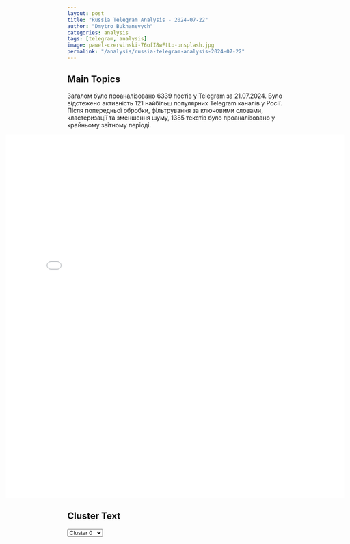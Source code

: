 ```yaml
---
layout: post
title: "Russia Telegram Analysis - 2024-07-22"
author: "Dmytro Bukhanevych"
categories: analysis
tags: [telegram, analysis]
image: pawel-czerwinski-76ofI8wFtLo-unsplash.jpg
permalink: "/analysis/russia-telegram-analysis-2024-07-22"
---
```


<style>
    /* Adjusting iframe-container styles */
    .wide-iframe-container {
        width: calc(100% + 30vw);  /* Extending the width */
        margin-left: -15vw;       /* Negative margin to push to the left */
        overflow: hidden;         /* In case the iframe content spills over */
    }

    .wide-iframe-container iframe {
        width: 100%;  /* Making the iframe take the full width of its container */
        border: none; /* Removing any borders from the iframe */
    }

    /* Toggle mechanism */
    .hidden {
        display: none;
    }
    
    .show-content-target:checked + .show-content {
        display: block;
    }
</style>

<h2>Main Topics</h2>
<p>Загалом було проаналізовано 6339 постів у Telegram за 21.07.2024. Було відстежено активність 121 найбільш популярних Telegram каналів у Росії. Після попередньої обробки, фільтрування за ключовими словами, кластеризації та зменшення шуму, 1385 текстів було проаналізовано у крайньому звітному періоді.</p>
<!-- Embedding Main Plotly Visualization -->
<div class="wide-iframe-container">
    <iframe src="{{site.baseurl}}/visualizations/2024-07-22/fig_topics_time.html" height="850"></iframe>
</div>


<h2>Cluster Text</h2>

<!-- Dropdown to select a cluster -->
<select id="clusterSelector" onchange="displayClusterText()">
<option value="0">Cluster 0</option><option value="1">Cluster 1</option><option value="2">Cluster 2</option><option value="3">Cluster 3</option><option value="4">Cluster 4</option><option value="5">Cluster 5</option><option value="6">Cluster 6</option><option value="7">Cluster 7</option><option value="8">Cluster 8</option><option value="9">Cluster 9</option><option value="10">Cluster 10</option><option value="11">Cluster 11</option><option value="12">Cluster 12</option><option value="13">Cluster 13</option><option value="14">Cluster 14</option><option value="15">Cluster 15</option><option value="16">Cluster 16</option><option value="17">Cluster 17</option><option value="18">Cluster 18</option>
</select>

<!-- Display area for the selected cluster's text -->
<div id="clusterTextDisplay" class="hidden"></div>

<script type="text/javascript">
    var clusterDetails = {"0": "<b>Total Posts:</b> 275<br><b>Date:</b> 2024-07-21 16:59:05+00:00<br><b>Author:</b> ostashkonews<br><b>Link:</b> https://t.me/s/OstashkoNews/145271<br><b>Subscribers:</b> 387045<br><b>Text:</b> \u0422\u0435\u043a\u0441\u0442: \ud83d\udc54 \u0412 \u0448\u0442\u0430\u0431\u0435 \u0411\u0430\u0439\u0434\u0435\u043d\u0430 \u0440\u0430\u0441\u0441\u043a\u0430\u0437\u0430\u043b\u0438 \u043e \u0435\u0433\u043e \u0440\u0435\u0448\u0435\u043d\u0438\u0438 \u043d\u0435 \u0432\u044b\u0445\u043e\u0434\u0438\u0442\u044c \u0438\u0437 \u043f\u0440\u0435\u0437\u0438\u0434\u0435\u043d\u0442\u0441\u043a\u043e\u0439 \u0433\u043e\u043d\u043a\u0438\u26ab\ufe0f \u0414\u0435\u0439\u0441\u0442\u0432\u0443\u044e\u0449\u0438\u0439 \u043f\u0440\u0435\u0437\u0438\u0434\u0435\u043d\u0442 \u0421\u0428\u0410 \u0414\u0436\u043e \u0411\u0430\u0439\u0434\u0435\u043d \u0443\u0436\u0435 \u043f\u0440\u0438\u043d\u044f\u043b \u0440\u0435\u0448\u0435\u043d\u0438\u0435 \u043e \u0432\u044b\u0434\u0432\u0438\u0436\u0435\u043d\u0438\u0438 \u0441\u0432\u043e\u0435\u0439 \u043a\u0430\u043d\u0434\u0438\u0434\u0430\u0442\u0443\u0440\u044b \u043d\u0430 \u043f\u0440\u0435\u0434\u0441\u0442\u043e\u044f\u0449\u0438\u0445 \u0432\u044b\u0431\u043e\u0440\u0430\u0445 \u0430\u043c\u0435\u0440\u0438\u043a\u0430\u043d\u0441\u043a\u043e\u0433\u043e \u043b\u0438\u0434\u0435\u0440\u0430. \u041e\u0431 \u044d\u0442\u043e\u043c \u0437\u0430\u044f\u0432\u0438\u043b \u043f\u0440\u0435\u0434\u0441\u0442\u0430\u0432\u0438\u0442\u0435\u043b\u044c \u043f\u0440\u0435\u0434\u0432\u044b\u0431\u043e\u0440\u043d\u043e\u0433\u043e \u0448\u0442\u0430\u0431\u0430 \u043f\u043e\u043b\u0438\u0442\u0438\u043a\u0430 \u0421\u0435\u0434\u0440\u0438\u043a \u0420\u0438\u0447\u043c\u043e\u043d\u0434 \u0432 \u044d\u0444\u0438\u0440\u0435 \u0442\u0435\u043b\u0435\u043a\u043e\u043c\u043f\u0430\u043d\u0438\u0438 CBS. \u26ab\ufe0f \u0422\u0430\u043a \u043e\u043d \u043e\u0442\u0432\u0435\u0442\u0438\u043b \u043d\u0430 \u0432\u043e\u043f\u0440\u043e\u0441 \u043e \u0442\u043e\u043c, \u043e\u0437\u043d\u0430\u0447\u0430\u0435\u0442 \u043b\u0438 \u0440\u043e\u0441\u0442 \u0447\u0438\u0441\u043b\u0430 \u0434\u0435\u043c\u043e\u043a\u0440\u0430\u0442\u043e\u0432, \u043a\u043e\u0442\u043e\u0440\u044b\u0435 \u043f\u0440\u0438\u0437\u044b\u0432\u0430\u044e\u0442 \u0411\u0430\u0439\u0434\u0435\u043d\u0430 \u043a \u0432\u044b\u0445\u043e\u0434\u0443 \u0438\u0437 \u0433\u043e\u043d\u043a\u0438, \u0447\u0442\u043e \u043e\u043d \u043f\u043e\u0442\u0435\u0440\u044f\u043b \u043a\u043e\u043d\u0442\u0440\u043e\u043b\u044c \u043d\u0430\u0434 \u043f\u0430\u0440\u0442\u0438\u0435\u0439.\ud83d\udcdd \u00ab\u041d\u0435\u0442, \u044d\u0442\u043e \u043d\u0435 \u0442\u0430\u043a. \u041e\u043d \u0441\u043b\u044b\u0448\u0438\u0442 \u0438\u0445 \u043e\u043f\u0430\u0441\u0435\u043d\u0438\u044f \u0438 \u0445\u043e\u0442\u0435\u043b \u0431\u044b \u0447\u0435\u0442\u043a\u043e \u0434\u0430\u0442\u044c \u043f\u043e\u043d\u044f\u0442\u044c, \u0447\u0442\u043e \u043f\u0440\u0438\u043d\u044f\u043b \u0440\u0435\u0448\u0435\u043d\u0438\u0435. \u042d\u0442\u043e \u0440\u0435\u0448\u0435\u043d\u0438\u0435 \u0437\u0430\u043a\u043b\u044e\u0447\u0430\u0435\u0442\u0441\u044f \u0432 \u0442\u043e\u043c, \u0447\u0442\u043e \u043e\u043d \u043f\u0440\u0438\u043c\u0435\u0442 \u043f\u0440\u0435\u0434\u043b\u043e\u0436\u0435\u043d\u0438\u0435 \u043e \u0432\u044b\u0434\u0432\u0438\u0436\u0435\u043d\u0438\u0438 \u043a\u0430\u043d\u0434\u0438\u0434\u0430\u0442\u043e\u043c, \u0431\u0443\u0434\u0435\u0442 \u0434\u043e\u0431\u0438\u0432\u0430\u0442\u044c\u0441\u044f \u043f\u0435\u0440\u0435\u0438\u0437\u0431\u0440\u0430\u043d\u0438\u044f \u0438 \u043f\u043e\u0431\u0435\u0434\u0438\u0442\u00bb, \u2013 \u0437\u0430\u044f\u0432\u0438\u043b \u0420\u0438\u0447\u043c\u043e\u043d\u0434.#\u0432\u0430\u0436\u043d\u043e\u0435 #\u0411\u0430\u0439\u0434\u0435\u043d", "1": "<b>Total Posts:</b> 32<br><b>Date:</b> 2024-07-21 17:53:20+00:00<br><b>Author:</b> shot_shot<br><b>Link:</b> https://t.me/s/shot_shot/69173<br><b>Subscribers:</b> 1123041<br><b>Text:</b> \u0422\u0435\u043a\u0441\u0442: \u0414\u0436\u043e \u0411\u0430\u0439\u0434\u0435\u043d \u0437\u0430\u044f\u0432\u0438\u043b, \u0447\u0442\u043e \u0432\u044b\u0445\u043e\u0434\u0438\u0442 \u0438\u0437 \u043f\u0440\u0435\u0437\u0438\u0434\u0435\u043d\u0442\u0441\u043a\u043e\u0439 \u0433\u043e\u043d\u043a\u0438. \u041f\u0440\u0438 \u044d\u0442\u043e\u043c, \u043e\u043d \u0434\u043e\u0431\u0430\u0432\u0438\u043b, \u0447\u0442\u043e \u043e\u0441\u0442\u0430\u043d\u0435\u0442\u0441\u044f \u043f\u0440\u0435\u0437\u0438\u0434\u0435\u043d\u0442\u043e\u043c \u0434\u043e \u043a\u043e\u043d\u0446\u0430 \u0441\u0432\u043e\u0435\u0433\u043e \u0441\u0440\u043e\u043a\u0430. \u041f\u043e\u0437\u0436\u0435, \u043d\u0430 \u043d\u0435\u0434\u0435\u043b\u0435 \u0411\u0430\u0439\u0434\u0435\u043d \u043f\u043b\u0430\u043d\u0438\u0440\u0443\u0435\u0442 \u0432\u044b\u0441\u0442\u0443\u043f\u0438\u0442\u044c \u0441 \u043e\u0431\u0440\u0430\u0449\u0435\u043d\u0438\u0435\u043c \u043a \u043d\u0430\u0446\u0438\u0438 \u0438 \u043f\u043e\u0434\u0440\u043e\u0431\u043d\u0435\u0435 \u0440\u0430\u0441\u0441\u043a\u0430\u0437\u0430\u0442\u044c \u043e \u0441\u0432\u043e\u00eb\u043c \u0440\u0435\u0448\u0435\u043d\u0438\u0438.\ud83c\udfaf \u041f\u043e\u0434\u043f\u0438\u0441\u044b\u0432\u0430\u0439\u0441\u044f \u043d\u0430 SHOT\ud83d\udce9 \u041f\u0440\u0438\u0441\u043b\u0430\u0442\u044c \u043d\u043e\u0432\u043e\u0441\u0442\u044c", "2": "<b>Total Posts:</b> 58<br><b>Date:</b> 2024-07-21 19:28:23+00:00<br><b>Author:</b> rian_ru<br><b>Link:</b> https://t.me/s/rian_ru/254132<br><b>Subscribers:</b> 3236248<br><b>Text:</b> \u0422\u0435\u043a\u0441\u0442: \u26a1\ufe0f\u0411\u0430\u0439\u0434\u0435\u043d \u0437\u0430\u044f\u0432\u0438\u043b, \u0447\u0442\u043e \u0432\u044b\u0445\u043e\u0434\u0438\u0442 \u0438\u0437 \u043f\u0440\u0435\u0437\u0438\u0434\u0435\u043d\u0442\u0441\u043a\u043e\u0439 \u0433\u043e\u043d\u043a\u0438", "3": "<b>Total Posts:</b> 126<br><b>Date:</b> 2024-07-21 13:01:01+00:00<br><b>Author:</b> mikle1on<br><b>Link:</b> https://t.me/s/Mikle1On/27609<br><b>Subscribers:</b> 615597<br><b>Text:</b> \u0422\u0435\u043a\u0441\u0442: \"\u0417\u0430\u043f\u0430\u0434 \u0438 \u0423\u043a\u0440\u0430\u0438\u043d\u0430 \u0434\u043e\u043b\u0436\u043d\u044b \u043e\u0442\u043a\u0430\u0437\u0430\u0442\u044c\u0441\u044f \u043e\u0442 \u0442\u0440\u0435\u0431\u043e\u0432\u0430\u043d\u0438\u0439 \u0432\u044b\u0445\u043e\u0434\u0430 \u0443\u043a\u0440\u0430\u0438\u043d\u0441\u043a\u043e\u0439 \u0430\u0440\u043c\u0438\u0438 \u043d\u0430 \u0433\u0440\u0430\u043d\u0438\u0446\u044b 1991 \u0433\u043e\u0434\u0430, \u043f\u0440\u0435\u0434\u043b\u043e\u0436\u0438\u0432 \u0420\u043e\u0441\u0441\u0438\u0438 \u00ab\u0432\u043e\u0441\u0441\u0442\u0430\u043d\u043e\u0432\u043b\u0435\u043d\u0438\u0435\u00bb \u043e\u0442\u043d\u043e\u0448\u0435\u043d\u0438\u0439 \u0441 \u0421\u0428\u0410 \u0434\u043e \u0443\u0440\u043e\u0432\u043d\u044f \u00ab\u0440\u0435\u0441\u043f\u0435\u043a\u0442\u0430\u0431\u0435\u043b\u044c\u043d\u043e\u0433\u043e \u043f\u0430\u0440\u0442\u043d\u0435\u0440\u0430\u00bb\"  -  \u044d\u043a\u0441-\u043f\u0440\u0435\u043c\u044c\u0435\u0440 \u0412\u0435\u043b\u0438\u043a\u043e\u0431\u0440\u0438\u0442\u0430\u043d\u0438\u0438 \u0411\u043e\u0440\u0438\u0441 \u0414\u0436\u043e\u043d\u0441\u043e\u043d.\u0421\u0442\u0430\u0434\u0438\u044f \u0442\u043e\u0440\u0433\u0430, \u043a \u043a\u043e\u0442\u043e\u0440\u043e\u0439 \u043f\u043e\u0434\u044a\u0435\u0445\u0430\u043b\u0438 \u0437\u0430\u043f\u0430\u0434\u043d\u044b\u0435 \u043d\u0435\u043f\u0430\u0440\u0442\u043d\u0435\u0440\u044b \u043e\u0431\u044a\u0435\u0434\u0438\u043d\u0438\u043b\u0438 \u0438\u0445 \u043d\u0430 \u043f\u043e\u0437\u0438\u0446\u0438\u0438 \"\u0413\u043e\u0432\u043e\u0440\u0438\u043c \u0442\u043e\u043b\u044c\u043a\u043e \u043f\u0440\u043e \u0442\u0435\u0440\u0440\u0438\u0442\u043e\u0440\u0438\u0430\u043b\u044c\u043d\u044b\u0435 \u0443\u0441\u0442\u0443\u043f\u043a\u0438!\"\u041d\u0430 \u044d\u0442\u043e\u0439 \u043f\u043e\u0437\u0438\u0446\u0438\u0438 \u0441\u0442\u043e\u044f\u0442 \u0438 \u041e\u0440\u0431\u0430\u043d \u0441 \u0424\u0438\u0446\u043e, \u0438 \u0422\u0440\u0430\u043c\u043f \u0441 \u0412\u0435\u043d\u0441\u043e\u043c, \u0438 \u041c\u0430\u043a\u0440\u043e\u043d \u0441 \u0414\u0436\u043e\u043d\u0441\u043e\u043d\u043e\u043c\u0427\u0442\u043e \u0443\u0433\u043e\u0434\u043d\u043e, \u0442\u043e\u043b\u044c\u043a\u043e \u043d\u0435 \u043f\u0440\u043e \u0433\u0435\u043d\u043e\u0446\u0438\u0434 \u0440\u0443\u0441\u0441\u043a\u0438\u0445! \u0422\u043e\u043b\u044c\u043a\u043e \u043d\u0435 \u043f\u0440\u043e \u0443\u043d\u0438\u0447\u0442\u043e\u0436\u0435\u043d\u0438\u0435 \u0420\u043e\u0441\u0441\u0438\u0438! \u041f\u0440\u0430\u0432\u043e \u0443\u0431\u0438\u0432\u0430\u0442\u044c \u0440\u0443\u0441\u0441\u043a\u0438\u0445 \u0438 \u0443\u043d\u0438\u0447\u0442\u043e\u0436\u0430\u0442\u044c \u0420\u043e\u0441\u0441\u0438\u044e \u0434\u043b\u044f \u0412\u0421\u0415\u0425 \u0437\u0430\u043f\u0430\u0434\u043d\u0438\u043a\u043e\u0432 \u0441\u0432\u044f\u0449\u0435\u043d\u043d\u043e! \u041e\u043d\u0438 \u0438\u0445 \u043d\u0435 \u0442\u043e\u043b\u044c\u043a\u043e \u043d\u0435 \u0433\u043e\u0442\u043e\u0432\u044b \u043e\u0431\u0441\u0443\u0436\u0434\u0430\u0442\u044c, \u043e\u043d\u0438 \u0438\u0445 \u043d\u0435 \u0433\u043e\u0442\u043e\u0432\u044b \u0434\u0430\u0436\u0435 \u0440\u0430\u0441\u0441\u043c\u0430\u0442\u0440\u0438\u0432\u0430\u0442\u044c, \u043a\u0430\u043a \u043f\u0440\u0435\u0434\u043c\u0435\u0442 \u043f\u0435\u0440\u0435\u0433\u043e\u0432\u043e\u0440\u043e\u0432.\u0410\u0432\u0442\u043e\u0440 \u043f\u043e\u0440\u0442\u0440\u0435\u0442\u0430 \u0414\u0436\u043e\u043d\u0441\u043e\u043d\u044e\u043a\u0430 - @kukufffka", "4": "<b>Total Posts:</b> 20<br><b>Date:</b> 2024-07-21 18:42:27+00:00<br><b>Author:</b> ru2ch<br><b>Link:</b> https://t.me/s/ru2ch/118298<br><b>Subscribers:</b> 514196<br><b>Text:</b> \u0422\u0435\u043a\u0441\u0442: \u26a1\ufe0f\u0421\u043f\u0438\u043a\u0435\u0440 \u043f\u0430\u043b\u0430\u0442\u044b \u043f\u0440\u0435\u0434\u0441\u0442\u0430\u0432\u0438\u0442\u0435\u043b\u0435\u0439 \u043f\u0440\u0438\u0437\u0432\u0430\u043b \u0411\u0430\u0439\u0434\u0435\u043d\u0430 \u043d\u0435\u043c\u0435\u0434\u043b\u0435\u043d\u043d\u043e \u0443\u0439\u0442\u0438 \u0432 \u043e\u0442\u0441\u0442\u0430\u0432\u043a\u0443", "5": "<b>Total Posts:</b> 23<br><b>Date:</b> 2024-07-21 14:05:24+00:00<br><b>Author:</b> ssigny<br><b>Link:</b> https://t.me/s/ssigny/104645<br><b>Subscribers:</b> 482620<br><b>Text:</b> \u0422\u0435\u043a\u0441\u0442: \u2757\ufe0f\u0412\u044b\u0441\u0442\u0443\u043f\u043b\u0435\u043d\u0438\u044f \u0432 \u0440\u0430\u043c\u043a\u0430\u0445 \u043f\u0440\u0435\u0434\u0432\u044b\u0431\u043e\u0440\u043d\u043e\u0439 \u0433\u043e\u043d\u043a\u0438 \u044d\u043a\u0441-\u043f\u0440\u0435\u0437\u0438\u0434\u0435\u043d\u0442\u0430 \u0421\u0428\u0410 \u0414\u043e\u043d\u0430\u043b\u044c\u0434\u0430 \u0422\u0440\u0430\u043c\u043f\u0430 \u0442\u0435\u043f\u0435\u0440\u044c \u0431\u0443\u0434\u0443\u0442 \u043f\u0440\u043e\u0445\u043e\u0434\u0438\u0442\u044c \u0432 \u043f\u043e\u043c\u0435\u0449\u0435\u043d\u0438\u044f\u0445, \u0441\u043e\u043e\u0431\u0449\u0430\u0435\u0442 \u043f\u043e\u0440\u0442\u0430\u043b Axios \u0441\u043e \u0441\u0441\u044b\u043b\u043a\u043e\u0439 \u043d\u0430 \u0438\u0441\u0442\u043e\u0447\u043d\u0438\u043a.", "6": "<b>Total Posts:</b> 153<br><b>Date:</b> 2024-07-21 16:02:01+00:00<br><b>Author:</b> rian_ru<br><b>Link:</b> https://t.me/s/rian_ru/254107<br><b>Subscribers:</b> 3236248<br><b>Text:</b> \u0422\u0435\u043a\u0441\u0442: \u0421\u043f\u0435\u0446\u043e\u043f\u0435\u0440\u0430\u0446\u0438\u044f, 21 \u0438\u044e\u043b\u044f. \u0413\u043b\u0430\u0432\u043d\u043e\u0435:\u25aa\ufe0f \u0420\u043e\u0441\u0441\u0438\u0439\u0441\u043a\u0438\u0435 \u0432\u043e\u0435\u043d\u043d\u044b\u0435 \u043e\u0441\u0432\u043e\u0431\u043e\u0434\u0438\u043b\u0438 \u043d\u0430\u0441\u0435\u043b\u0435\u043d\u043d\u044b\u0435 \u043f\u0443\u043d\u043a\u0442\u044b \u0420\u043e\u0437\u043e\u0432\u043a\u0430 \u0432 \u041b\u041d\u0420 \u0438 \u041f\u0435\u0441\u0447\u0430\u043d\u043e\u0435 \u041d\u0438\u0436\u043d\u0435\u0435 \u0432 \u0425\u0430\u0440\u044c\u043a\u043e\u0432\u0441\u043a\u043e\u0439 \u043e\u0431\u043b\u0430\u0441\u0442\u0438, \u0441\u043e\u043e\u0431\u0449\u0438\u043b\u0438 \u0432 \u041c\u0438\u043d\u043e\u0431\u043e\u0440\u043e\u043d\u044b\u25aa\ufe0f \u0412\u0421 \u0420\u0424 \u0437\u0430 \u0441\u0443\u0442\u043a\u0438 \u0443\u043d\u0438\u0447\u0442\u043e\u0436\u0438\u043b\u0438 \u0441\u043a\u043b\u0430\u0434, \u043d\u0430 \u043a\u043e\u0442\u043e\u0440\u043e\u043c \u0445\u0440\u0430\u043d\u0438\u043b\u043e\u0441\u044c \u0434\u043e 400 \u0442\u043e\u043d\u043d \u0431\u043e\u0435\u043f\u0440\u0438\u043f\u0430\u0441\u043e\u0432 \u0412\u0421\u0423, \u0441\u043e\u043e\u0431\u0449\u0438\u043b\u0438 \u0432 \u041c\u0438\u043d\u043e\u0431\u043e\u0440\u043e\u043d\u044b\u25aa\ufe0f \u041e\u0422\u0420\u041a \u00ab\u0418\u0441\u043a\u0430\u043d\u0434\u0435\u0440-\u041c\u00bb \u043f\u043e\u0440\u0430\u0437\u0438\u043b\u0438 \u0434\u0432\u0430 \u044d\u0448\u0435\u043b\u043e\u043d\u0430 \u0441 \u043b\u0438\u0447\u043d\u044b\u043c \u0441\u043e\u0441\u0442\u0430\u0432\u043e\u043c \u0438 \u0432\u043e\u0435\u043d\u043d\u043e\u0439 \u0442\u0435\u0445\u043d\u0438\u043a\u043e\u0439 \u0412\u0421\u0423 \u0432 \u0414\u041d\u0420, \u0432 \u0440\u0435\u0437\u0443\u043b\u044c\u0442\u0430\u0442\u0435 \u0443\u043d\u0438\u0447\u0442\u043e\u0436\u0435\u043d\u044b \u0434\u043e 240 \u0431\u043e\u0435\u0432\u0438\u043a\u043e\u0432 \u0412\u0421\u0423 \u0438 \u0431\u043e\u043b\u0435\u0435 60 \u0435\u0434\u0438\u043d\u0438\u0446 \u0432\u043e\u0435\u043d\u043d\u043e\u0439 \u0442\u0435\u0445\u043d\u0438\u043a\u0438, \u0441\u043e\u043e\u0431\u0449\u0438\u043b\u0438 \u0432 \u0432\u043e\u0435\u043d\u043d\u043e\u043c \u0432\u0435\u0434\u043e\u043c\u0441\u0442\u0432\u0435\u25aa\ufe0f \u041e\u0441\u0432\u043e\u0431\u043e\u0436\u0434\u0435\u043d\u0438\u0435 \u041a\u0440\u0430\u0441\u043d\u043e\u0433\u043e\u0440\u043e\u0432\u043a\u0438 \u0432 \u0414\u041d\u0420 \u0438\u0434\u0435\u0442 \u043a \u0437\u0430\u0432\u0435\u0440\u0448\u0435\u043d\u0438\u044e \u2013 \u043e\u0441\u0442\u0430\u044e\u0442\u0441\u044f \u0441\u0447\u0438\u0442\u0430\u043d\u043d\u044b\u0435 \u0443\u043b\u0438\u0446\u044b \u0438 \u0434\u043e\u043c\u0430, \u0441\u043e\u043e\u0431\u0449\u0438\u043b \u0437\u0430\u043c\u043a\u043e\u043c\u0430\u043d\u0434\u0438\u0440\u0430 5 \u043e\u0442\u0434\u0435\u043b\u044c\u043d\u043e\u0439 \u043c\u043e\u0442\u043e\u0441\u0442\u0440\u0435\u043b\u043a\u043e\u0432\u043e\u0439 \u0431\u0440\u0438\u0433\u0430\u0434\u044b \"\u042e\u0436\u043d\u043e\u0439\" \u0441 \u043f\u043e\u0437\u044b\u0432\u043d\u044b\u043c \"\u041c\u0430\u043c\u0430\u0439\"\u25aa\ufe0f \u0421\u0440\u0435\u0434\u0441\u0442\u0432\u0430 \u041f\u0412\u041e \u043d\u043e\u0447\u044c\u044e \u0443\u043d\u0438\u0447\u0442\u043e\u0436\u0438\u043b\u0438 \u0442\u0440\u0438 \u0411\u041f\u041b\u0410 \u043d\u0430\u0434 \u0442\u0435\u0440\u0440\u0438\u0442\u043e\u0440\u0438\u0435\u0439 \u0411\u0435\u043b\u0433\u043e\u0440\u043e\u0434\u0441\u043a\u043e\u0439 \u043e\u0431\u043b\u0430\u0441\u0442\u0438, \u043f\u044f\u0442\u044c \u0411\u041f\u041b\u0410 \u043f\u0435\u0440\u0435\u0445\u0432\u0430\u0447\u0435\u043d\u044b \u0432 \u0430\u043a\u0432\u0430\u0442\u043e\u0440\u0438\u0438 \u0427\u0435\u0440\u043d\u043e\u0433\u043e \u043c\u043e\u0440\u044f, \u0441\u043e\u043e\u0431\u0449\u0438\u043b\u0438 \u0432 \u041c\u041e\u25aa\ufe0f\u0412 \u0442\u0435\u0447\u0435\u043d\u0438\u0435 \u0434\u043d\u044f \u043d\u0430\u0434 \u0442\u0435\u0440\u0440\u0438\u0442\u043e\u0440\u0438\u0435\u0439 \u0411\u0435\u043b\u0433\u043e\u0440\u043e\u0434\u0441\u043a\u043e\u0439 \u043e\u0431\u043b\u0430\u0441\u0442\u0438 \u0443\u043d\u0438\u0447\u0442\u043e\u0436\u0435\u043d\u043e 5 \u0443\u043a\u0440\u0430\u0438\u043d\u0441\u043a\u0438\u0445 \u0431\u0435\u0441\u043f\u0438\u043b\u043e\u0442\u043d\u0438\u043a\u043e\u0432, \u0441\u043e\u043e\u0431\u0449\u0438\u043b\u043e \u041c\u0438\u043d\u043e\u0431\u043e\u0440\u043e\u043d\u044b \u25aa\ufe0f \u0420\u043e\u0441\u0441\u0438\u0439\u0441\u043a\u0430\u044f \u041f\u0412\u041e \u0443\u0442\u0440\u043e\u043c \u0441\u0431\u0438\u043b\u0430 \u0434\u0432\u0435 \u0432\u044b\u0441\u043e\u043a\u043e\u0442\u043e\u0447\u043d\u044b\u0435 \u0440\u0430\u043a\u0435\u0442\u044b ATACMS \u0432 \u043d\u0435\u0431\u0435 \u043d\u0430\u0434 \u0425\u0435\u0440\u0441\u043e\u043d\u0441\u043a\u043e\u0439 \u043e\u0431\u043b\u0430\u0441\u0442\u044c\u044e, \u0432\u0440\u0430\u0433 \u043f\u044b\u0442\u0430\u043b\u0441\u044f \u0430\u0442\u0430\u043a\u043e\u0432\u0430\u0442\u044c \u041a\u0440\u044b\u043c, \u0441\u043e\u043e\u0431\u0449\u0438\u043b \u0421\u0430\u043b\u044c\u0434\u043e\u25aa\ufe0f \u041e\u0431\u0432\u0438\u043d\u044f\u0435\u043c\u044b\u0439 \u0432 \u043f\u043e\u0434\u0440\u044b\u0432\u0435 \u0436\u0435\u043b\u0435\u0437\u043d\u043e\u0439 \u0434\u043e\u0440\u043e\u0433\u0438 \u0432 \u0420\u044f\u0437\u0430\u043d\u0441\u043a\u043e\u0439 \u043e\u0431\u043b\u0430\u0441\u0442\u0438 \u0420\u0443\u0441\u043b\u0430\u043d \u0421\u0438\u0434\u0438\u043a\u0438 \u0440\u0430\u0441\u0441\u0447\u0438\u0442\u044b\u0432\u0430\u043b \u043f\u043e\u043b\u0443\u0447\u0438\u0442\u044c $15 \u0442\u044b\u0441 \u043e\u0442 \u0443\u043a\u0440\u0430\u0438\u043d\u0441\u043a\u0438\u0445 \u0441\u043f\u0435\u0446\u0441\u043b\u0443\u0436\u0431, \u0441\u043e\u043e\u0431\u0449\u0438\u043b \u0438\u0441\u0442\u043e\u0447\u043d\u0438\u043a \u0420\u0418\u0410 \u041d\u043e\u0432\u043e\u0441\u0442\u0438", "7": "<b>Total Posts:</b> 40<br><b>Date:</b> 2024-07-21 06:23:12+00:00<br><b>Author:</b> kontext_channel<br><b>Link:</b> https://t.me/s/kontext_channel/38724<br><b>Subscribers:</b> 934797<br><b>Text:</b> \u0422\u0435\u043a\u0441\u0442: \u041c\u0438\u043d\u043e\u0431\u043e\u0440\u043e\u043d\u044b \u0420\u043e\u0441\u0441\u0438\u0438: \u043d\u0430\u0434 \u0411\u0435\u043b\u0433\u043e\u0440\u043e\u0434\u0441\u043a\u043e\u0439 \u043e\u0431\u043b\u0430\u0441\u0442\u044c\u044e \u0438 \u0430\u043a\u0432\u0430\u0442\u043e\u0440\u0438\u0435\u0439 \u0427\u0435\u0440\u043d\u043e\u0433\u043e \u043c\u043e\u0440\u044f \u0441\u0431\u0438\u0442\u044b \u0432\u043e\u0441\u0435\u043c\u044c \u0431\u0435\u0441\u043f\u0438\u043b\u043e\u0442\u043d\u0438\u043a\u043e\u0432\u041d\u043e\u0447\u044c\u044e \u0440\u043e\u0441\u0441\u0438\u0439\u0441\u043a\u0438\u0435 \u0441\u0440\u0435\u0434\u0441\u0442\u0432\u0430 \u041f\u0412\u041e \u0443\u043d\u0438\u0447\u0442\u043e\u0436\u0438\u043b\u0438 \u0442\u0440\u0438 \u0431\u0435\u0441\u043f\u0438\u043b\u043e\u0442\u043d\u0438\u043a\u0430 \u043d\u0430\u0434 \u0411\u0435\u043b\u0433\u043e\u0440\u043e\u0434\u0441\u043a\u043e\u0439 \u043e\u0431\u043b\u0430\u0441\u0442\u044c\u044e \u0438 \u043f\u044f\u0442\u044c \u2014 \u043d\u0430\u0434 \u0430\u043a\u0432\u0430\u0442\u043e\u0440\u0438\u0435\u0439 \u0427\u0435\u0440\u043d\u043e\u0433\u043e \u043c\u043e\u0440\u044f, \u0441\u043e\u043e\u0431\u0449\u0438\u043b\u043e \u041c\u0438\u043d\u043e\u0431\u043e\u0440\u043e\u043d\u044b. \u0412 \u0411\u0435\u043b\u0433\u043e\u0440\u043e\u0434\u0441\u043a\u043e\u0439 \u043e\u0431\u043b\u0430\u0441\u0442\u0438 \u043d\u043e\u0447\u044c\u044e \u0434\u0435\u0439\u0441\u0442\u0432\u043e\u0432\u0430\u043b\u0430 \u0432\u043e\u0437\u0434\u0443\u0448\u043d\u0430\u044f \u0442\u0440\u0435\u0432\u043e\u0433\u0430. \u0421\u0435\u0433\u043e\u0434\u043d\u044f \u0443\u0442\u0440\u043e\u043c \u0433\u0443\u0431\u0435\u0440\u043d\u0430\u0442\u043e\u0440 \u0412\u044f\u0447\u0435\u0441\u043b\u0430\u0432 \u0413\u043b\u0430\u0434\u043a\u043e\u0432 \u043d\u0430\u0437\u0432\u0430\u043b \u0441\u0438\u0442\u0443\u0430\u0446\u0438\u044e \u0432 \u0428\u0435\u0431\u0435\u043a\u0438\u043d\u043e \u00ab\u043a\u0440\u0430\u0439\u043d\u0435 \u0442\u044f\u0436\u0435\u043b\u043e\u0439\u00bb: \u0437\u0430 \u043f\u043e\u0441\u043b\u0435\u0434\u043d\u0438\u0435 \u0441\u0443\u0442\u043a\u0438 \u0438\u0437-\u0437\u0430 \u043e\u0431\u0441\u0442\u0440\u0435\u043b\u043e\u0432 \u0433\u043e\u0440\u043e\u0434\u0430 \u043f\u043e\u0441\u0442\u0440\u0430\u0434\u0430\u043b\u0438 \u0434\u0435\u0432\u044f\u0442\u044c \u0447\u0435\u043b\u043e\u0432\u0435\u043a, \u043e\u0434\u043d\u0430 \u0436\u0435\u043d\u0449\u0438\u043d\u0430 \u043d\u0430\u0445\u043e\u0434\u0438\u0442\u0441\u044f \u0432 \u0440\u0435\u0430\u043d\u0438\u043c\u0430\u0446\u0438\u0438. \u041a\u0440\u043e\u043c\u0435 \u0442\u043e\u0433\u043e, \u0432 \u0440\u0435\u0437\u0443\u043b\u044c\u0442\u0430\u0442\u0435 \u0430\u0442\u0430\u043a \u0432 \u0428\u0435\u0431\u0435\u043a\u0438\u043d\u043e \u043f\u043e\u0432\u0440\u0435\u0436\u0434\u0435\u043d\u044b 15 \u0430\u0432\u0442\u043e\u043c\u043e\u0431\u0438\u043b\u0435\u0439, \u0432\u043e\u0441\u0435\u043c\u044c \u043c\u043d\u043e\u0433\u043e\u043a\u0432\u0430\u0440\u0442\u0438\u0440\u043d\u044b\u0445 \u0438 18 \u0447\u0430\u0441\u0442\u043d\u044b\u0445 \u0434\u043e\u043c\u043e\u0432. \u0414\u0432\u0430 \u0430\u0432\u0442\u043e\u043c\u043e\u0431\u0438\u043b\u044f \u0441\u0433\u043e\u0440\u0435\u043b\u0438, \u043e\u0434\u0438\u043d \u0434\u043e\u043c \u043f\u043e\u043b\u043d\u043e\u0441\u0442\u044c\u044e \u0443\u043d\u0438\u0447\u0442\u043e\u0436\u0435\u043d, \u0434\u043e\u0431\u0430\u0432\u0438\u043b \u0413\u043b\u0430\u0434\u043a\u043e\u0432.\u0422\u0435\u043c \u0432\u0440\u0435\u043c\u0435\u043d\u0435\u043c \u0433\u0443\u0431\u0435\u0440\u043d\u0430\u0442\u043e\u0440 \u0425\u0435\u0440\u0441\u043e\u043d\u0441\u043a\u043e\u0439 \u043e\u0431\u043b\u0430\u0441\u0442\u0438 \u0412\u043b\u0430\u0434\u0438\u043c\u0438\u0440 \u0421\u0430\u043b\u044c\u0434\u043e \u0437\u0430\u044f\u0432\u0438\u043b, \u0447\u0442\u043e \u0443\u0442\u0440\u043e\u043c \u043d\u0430\u0434 \u0440\u0435\u0433\u0438\u043e\u043d\u043e\u043c \u0441\u0431\u0438\u043b\u0438 \u0434\u0432\u0435 \u0440\u0430\u043a\u0435\u0442\u044b ATACMS, \u043a\u043e\u0442\u043e\u0440\u044b\u0435 \u043b\u0435\u0442\u0435\u043b\u0438 \u0432 \u043d\u0430\u043f\u0440\u0430\u0432\u043b\u0435\u043d\u0438\u0438 \u041a\u0440\u044b\u043c\u0430", "8": "<b>Total Posts:</b> 25<br><b>Date:</b> 2024-07-21 08:03:39+00:00<br><b>Author:</b> rt_russian<br><b>Link:</b> https://t.me/s/rt_russian/209412<br><b>Subscribers:</b> 948098<br><b>Text:</b> \u0422\u0435\u043a\u0441\u0442: \u0420\u043e\u0441\u0441\u0438\u044f \u043f\u043e\u0434\u043d\u044f\u043b\u0430 \u0432 \u0432\u043e\u0437\u0434\u0443\u0445 \u041c\u0438\u0413-29 \u0438 \u041c\u0438\u0413-31 \u0438\u0437-\u0437\u0430 \u043f\u0440\u0438\u0431\u043b\u0438\u0436\u0435\u043d\u0438\u044f \u0433\u0440\u0443\u043f\u043f\u044b \u0431\u043e\u043c\u0431\u0430\u0440\u0434\u0438\u0440\u043e\u0432\u0449\u0438\u043a\u043e\u0432 \u0421\u0428\u0410 \u043a \u0433\u043e\u0441\u0433\u0440\u0430\u043d\u0438\u0446\u0435 \u0441\u043e \u0441\u0442\u043e\u0440\u043e\u043d\u044b \u0411\u0430\u0440\u0435\u043d\u0446\u0435\u0432\u0430 \u043c\u043e\u0440\u044f, \u0437\u0430\u044f\u0432\u0438\u043b\u0438 \u0432 \u041c\u0438\u043d\u043e\u0431\u043e\u0440\u043e\u043d\u044b.\u0412\u043e\u0437\u0434\u0443\u0448\u043d\u0443\u044e \u0446\u0435\u043b\u044c \u0438\u0434\u0435\u043d\u0442\u0438\u0444\u0438\u0446\u0438\u0440\u043e\u0432\u0430\u043b\u0438 \u043a\u0430\u043a \u043f\u0430\u0440\u0443 \u0441\u0442\u0440\u0430\u0442\u0435\u0433\u0438\u0447\u0435\u0441\u043a\u0438\u0445 \u0431\u043e\u043c\u0431\u0430\u0440\u0434\u0438\u0440\u043e\u0432\u0449\u0438\u043a\u043e\u0432 \u0412-52\u041d \u0412\u0412\u0421 \u0421\u0428\u0410. \u041f\u043e\u0441\u043b\u0435 \u0442\u043e\u0433\u043e \u043a\u0430\u043a \u043a \u043d\u0438\u043c \u043f\u0440\u0438\u0431\u043b\u0438\u0437\u0438\u043b\u0438\u0441\u044c \u0440\u043e\u0441\u0441\u0438\u0439\u0441\u043a\u0438\u0435 \u0438\u0441\u0442\u0440\u0435\u0431\u0438\u0442\u0435\u043b\u0438, \u0441\u0430\u043c\u043e\u043b\u0451\u0442\u044b \u0440\u0430\u0437\u0432\u0435\u0440\u043d\u0443\u043b\u0438\u0441\u044c \u0438 \u043d\u0430\u0447\u0430\u043b\u0438 \u0443\u0434\u0430\u043b\u044f\u0442\u044c\u0441\u044f \u043e\u0442 \u0433\u0440\u0430\u043d\u0438\u0446\u044b.\ud83d\udfe9 \u041f\u043e\u0434\u043f\u0438\u0441\u0430\u0442\u044c\u0441\u044f | \u041f\u0440\u0438\u0441\u043b\u0430\u0442\u044c \u043d\u043e\u0432\u043e\u0441\u0442\u044c | \u0417\u0435\u0440\u043a\u0430\u043b\u043e", "9": "<b>Total Posts:</b> 21<br><b>Date:</b> 2024-07-21 08:11:12+00:00<br><b>Author:</b> tvrain<br><b>Link:</b> https://t.me/s/tvrain/80105<br><b>Subscribers:</b> 452989<br><b>Text:</b> \u0422\u0435\u043a\u0441\u0442: \u0410\u0440\u043c\u0438\u044f \u0418\u0437\u0440\u0430\u0438\u043b\u044f \u043d\u0430\u043d\u0435\u0441\u043b\u0430 \u0443\u0434\u0430\u0440\u044b \u043f\u043e \u043f\u043e\u0434\u043a\u043e\u043d\u0442\u0440\u043e\u043b\u044c\u043d\u043e\u043c\u0443 \u0439\u0435\u043c\u0435\u043d\u0441\u043a\u0438\u043c \u0445\u0443\u0441\u0438\u0442\u0430\u043c \u0433\u043e\u0440\u043e\u0434\u0443 \u0425\u043e\u0434\u0435\u0439\u0434\u0430. \u0412 \u0440\u0435\u0437\u0443\u043b\u044c\u0442\u0430\u0442\u0435 \u0430\u0442\u0430\u043a\u0438 \u043f\u043e\u0433\u0438\u0431\u043b\u0438 \u0442\u0440\u0438 \u0447\u0435\u043b\u043e\u0432\u0435\u043a\u0430, \u0435\u0449\u0435 87 \u0440\u0430\u043d\u0435\u043d\u044b\u041a\u0430\u043a \u0441\u043e\u043e\u0431\u0449\u0438\u043b\u0438 \u0432 \u0426\u0410\u0425\u0410\u041b, \u0443\u0434\u0430\u0440\u044b \u0431\u044b\u043b\u0438 \u043d\u0430\u043f\u0440\u0430\u0432\u043b\u0435\u043d\u044b \u043d\u0430 \u043d\u0435\u0444\u0442\u0435\u0445\u0440\u0430\u043d\u0438\u043b\u0438\u0449\u0430 \u0432 \u0433\u043e\u0440\u043e\u0434\u0441\u043a\u043e\u043c \u043f\u043e\u0440\u0442\u0443. \u0410\u0440\u043c\u0438\u044f \u0418\u0437\u0440\u0430\u0438\u043b\u044f \u043d\u0430\u0437\u0432\u0430\u043b\u0430 \u0443\u0434\u0430\u0440\u044b \u043f\u043e \u0419\u0435\u043c\u0435\u043d\u0443 \u00ab\u043e\u0442\u0432\u0435\u0442\u043e\u043c \u043d\u0430 \u0441\u043e\u0442\u043d\u0438 \u0430\u0442\u0430\u043a \u043d\u0430 \u0418\u0437\u0440\u0430\u0438\u043b\u044c \u0437\u0430 \u043f\u043e\u0441\u043b\u0435\u0434\u043d\u0438\u0435 \u043c\u0435\u0441\u044f\u0446\u044b\u00bb. \u0419\u0435\u043c\u0435\u043d\u0441\u043a\u0438\u0435 \u0445\u0443\u0441\u0438\u0442\u044b \u0432 \u043e\u0442\u0432\u0435\u0442 \u043d\u0430 \u0430\u0442\u0430\u043a\u0443 \u0432\u044b\u043f\u0443\u0441\u0442\u0438\u043b\u0438 \u0440\u0430\u043a\u0435\u0442\u0443 \u0432 \u043d\u0430\u043f\u0440\u0430\u0432\u043b\u0435\u043d\u0438\u0438 \u0438\u0437\u0440\u0430\u0438\u043b\u044c\u0441\u043a\u043e\u0433\u043e \u0433\u043e\u0440\u043e\u0434\u0430 \u042d\u0439\u043b\u0430\u0442\u0430. \u0412 \u0426\u0410\u0425\u0410\u041b \u0437\u0430\u044f\u0432\u0438\u043b\u0438, \u0447\u0442\u043e \u0440\u0430\u043a\u0435\u0442\u0443 \u0441\u0431\u0438\u043b\u0438 \u0435\u0449\u0435 \u0434\u043e \u0442\u043e\u0433\u043e, \u043a\u0430\u043a \u043e\u043d\u0430 \u043f\u0435\u0440\u0435\u0441\u0435\u043a\u043b\u0430 \u0442\u0435\u0440\u0440\u0438\u0442\u043e\u0440\u0438\u044e \u0418\u0437\u0440\u0430\u0438\u043b\u044f, \u0441\u043e\u043e\u0431\u0449\u0430\u0435\u0442 Reuters. \u041f\u043e \u0434\u0430\u043d\u043d\u044b\u043c Reuters, \u043f\u043e\u0441\u0442\u0440\u0430\u0434\u0430\u0432\u0448\u0438\u0435 \u043f\u043e\u043b\u0443\u0447\u0438\u043b\u0438 \u00ab\u0441\u0435\u0440\u044c\u0435\u0437\u043d\u044b\u0435 \u043e\u0436\u043e\u0433\u0438\u00bb \u043f\u043e\u0441\u043b\u0435 \u043f\u043e\u043f\u0430\u0434\u0430\u043d\u0438\u044f \u0441\u043d\u0430\u0440\u044f\u0434\u043e\u0432 \u043f\u043e \u043d\u0435\u0444\u0442\u044f\u043d\u044b\u043c \u043e\u0431\u044a\u0435\u043a\u0442\u0430\u043c \u0438 \u0432 \u044d\u043b\u0435\u043a\u0442\u0440\u043e\u0441\u0442\u0430\u043d\u0446\u0438\u044e. \u0424\u043e\u0442\u043e: \u0441\u043e\u0446\u0441\u0435\u0442\u0438\u041f\u043e\u0434\u043f\u0438\u0448\u0438\u0442\u0435\u0441\u044c \u043d\u0430 Telegram \u0414\u043e\u0436\u0434\u044f\u041f\u043e\u0434\u0434\u0435\u0440\u0436\u0438\u0442\u0435 \u043d\u0430\u0448\u0443 \u0440\u0430\u0431\u043e\u0442\u0443 \u0434\u043e\u043d\u0430\u0442\u043e\u043c", "10": "<b>Total Posts:</b> 177<br><b>Date:</b> 2024-07-21 10:06:10+00:00<br><b>Author:</b> rt_russian<br><b>Link:</b> https://t.me/s/rt_russian/209426<br><b>Subscribers:</b> 948098<br><b>Text:</b> \u0422\u0435\u043a\u0441\u0442: \u2757\ufe0f\u0412\u0421 \u0420\u0424 \u043e\u0441\u0432\u043e\u0431\u043e\u0434\u0438\u043b\u0438 \u0420\u043e\u0437\u043e\u0432\u043a\u0443 (\u041b\u041d\u0420) \u0438 \u041f\u0435\u0441\u0447\u0430\u043d\u043e\u0435 \u041d\u0438\u0436\u043d\u0435\u0435 (\u0425\u0430\u0440\u044c\u043a\u043e\u0432\u0441\u043a\u0430\u044f \u043e\u0431\u043b\u0430\u0441\u0442\u044c) \u2014 \u041c\u0438\u043d\u043e\u0431\u043e\u0440\u043e\u043d\u044b. \ud83d\udfe9 \u041f\u043e\u0434\u043f\u0438\u0441\u0430\u0442\u044c\u0441\u044f | \u041f\u0440\u0438\u0441\u043b\u0430\u0442\u044c \u043d\u043e\u0432\u043e\u0441\u0442\u044c | \u0417\u0435\u0440\u043a\u0430\u043b\u043e", "11": "<b>Total Posts:</b> 15<br><b>Date:</b> 2024-07-21 18:55:32+00:00<br><b>Author:</b> bbbreaking<br><b>Link:</b> https://t.me/s/bbbreaking/186533<br><b>Subscribers:</b> 1763072<br><b>Text:</b> \u0422\u0435\u043a\u0441\u0442: \u26a1\ufe0f\u041f\u0435\u0440\u0432\u0430\u044f \u0440\u0435\u0430\u043a\u0446\u0438\u044f \u041a\u0440\u0435\u043c\u043b\u044f \u043d\u0430 \u0432\u044b\u0445\u043e\u0434 \u0411\u0430\u0439\u0434\u0435\u043d\u0430 \u0438\u0437 \u043f\u0440\u0435\u0437\u0438\u0434\u0435\u043d\u0442\u0441\u043a\u043e\u0439 \u0433\u043e\u043d\u043a\u0438\u0412 \u0431\u0435\u0441\u0435\u0434\u0435 \u0441 SHOT \u0414\u043c\u0438\u0442\u0440\u0438\u0439 \u041f\u0435\u0441\u043a\u043e\u0432 \u043d\u0430\u043f\u043e\u043c\u043d\u0438\u043b \u2014 \u0440\u0430\u043d\u0435\u0435 \u043f\u0440\u0435\u0437\u0438\u0434\u0435\u043d\u0442 \u0433\u043e\u0432\u043e\u0440\u0438\u043b, \u0447\u0442\u043e \u0434\u043b\u044f \u0420\u043e\u0441\u0441\u0438\u0438 \u043f\u0440\u0435\u0434\u043f\u043e\u0447\u0442\u0438\u0442\u0435\u043b\u044c\u043d\u0435\u0439 \u043f\u0440\u0435\u0434\u0441\u043a\u0430\u0437\u0443\u0435\u043c\u044b\u0439 \u043a\u0430\u043d\u0434\u0438\u0434\u0430\u0442 \u0411\u0430\u0439\u0434\u0435\u043d. \u041d\u043e, \u043f\u043e \u0435\u0433\u043e \u0441\u043b\u043e\u0432\u0430\u043c, \u0434\u043e \u0432\u044b\u0431\u043e\u0440\u043e\u0432 \u0435\u0449\u0451 4 \u043c\u0435\u0441\u044f\u0446\u0430, \u0438 \u044d\u0442\u043e \u0434\u043b\u0438\u043d\u043d\u044b\u0439 \u0441\u0440\u043e\u043a, \u0437\u0430 \u043a\u043e\u0442\u043e\u0440\u044b\u0439 \u043c\u043d\u043e\u0433\u043e\u0435 \u043c\u043e\u0436\u0435\u0442 \u043f\u043e\u043c\u0435\u043d\u044f\u0442\u044c\u0441\u044f. \u00ab\u041d\u0443\u0436\u043d\u043e \u043d\u0430\u0431\u0440\u0430\u0442\u044c\u0441\u044f \u0442\u0435\u0440\u043f\u0435\u043d\u0438\u044f \u0438 \u0432\u043d\u0438\u043c\u0430\u0442\u0435\u043b\u044c\u043d\u043e \u0441\u043b\u0435\u0434\u0438\u0442\u044c, \u0447\u0442\u043e \u0431\u0443\u0434\u0435\u0442 \u0434\u0430\u043b\u044c\u0448\u0435. \u0412 \u043f\u0440\u0438\u043e\u0440\u0438\u0442\u0435\u0442\u0435 \u0434\u043b\u044f \u043d\u0430\u0441 \u2014 \u0434\u043e\u0441\u0442\u0438\u0436\u0435\u043d\u0438\u0435 \u0446\u0435\u043b\u0435\u0439 \u0421\u0412\u041e\u00bb, \u0437\u0430\u044f\u0432\u0438\u043b \u041f\u0435\u0441\u043a\u043e\u0432.", "12": "<b>Total Posts:</b> 19<br><b>Date:</b> 2024-07-21 14:44:27+00:00<br><b>Author:</b> zhest_belgorod<br><b>Link:</b> https://t.me/s/zhest_belgorod/47400<br><b>Subscribers:</b> 695883<br><b>Text:</b> \u0422\u0435\u043a\u0441\u0442: \u2757\ufe0f\u0412\u0421\u0423 \u043d\u0430\u043d\u0435\u0441\u043b\u0438 \u0443\u0434\u0430\u0440\u044b \u0435\u0449\u0435 \u043f\u043e \u043d\u0435\u0441\u043a\u043e\u043b\u044c\u043a\u0438\u043c \u043d\u0430\u0441\u0435\u043b\u0435\u043d\u043d\u044b\u043c \u043f\u0443\u043d\u043a\u0442\u0430\u043c \u043d\u0430\u0448\u0435\u0439 \u043e\u0431\u043b\u0430\u0441\u0442\u0438\u041f\u0440\u0435\u0434\u0432\u0430\u0440\u0438\u0442\u0435\u043b\u044c\u043d\u043e, \u043f\u043e\u0441\u0442\u0440\u0430\u0434\u0430\u0432\u0448\u0438\u0445 \u043d\u0435\u0442. \u00ab\u0412 \u0411\u0435\u043b\u0433\u043e\u0440\u043e\u0434\u0441\u043a\u043e\u043c \u0440\u0430\u0439\u043e\u043d\u0435 \u0432 \u0441\u0435\u043b\u0435 \u041f\u0435\u0442\u0440\u043e\u0432\u043a\u0430 \u0442\u0440\u0438 \u0434\u0440\u043e\u043d\u0430 \u0430\u0442\u0430\u043a\u043e\u0432\u0430\u043b\u0438 \u0447\u0430\u0441\u0442\u043d\u044b\u0439 \u0441\u0435\u043a\u0442\u043e\u0440 \u2014 \u0432 \u0434\u0432\u0443\u0445 \u0434\u043e\u043c\u0430\u0445 \u043f\u0440\u043e\u0431\u0438\u0442\u044b \u043a\u0440\u043e\u0432\u043b\u0438, \u0442\u0430\u043a\u0436\u0435 \u0437\u0430\u0433\u043e\u0440\u0435\u043b\u0441\u044f \u0433\u0430\u0440\u0430\u0436. \u0412\u043e\u0437\u0433\u043e\u0440\u0430\u043d\u0438\u0435 \u043f\u043e\u0442\u0443\u0448\u0435\u043d\u043e. \u0412 \u0441\u0435\u043b\u0435 \u0429\u0435\u0442\u0438\u043d\u043e\u0432\u043a\u0430 \u0432 \u0440\u0435\u0437\u0443\u043b\u044c\u0442\u0430\u0442\u0435 \u043f\u0440\u044f\u043c\u044b\u0445 \u043f\u043e\u043f\u0430\u0434\u0430\u043d\u0438\u0439 \u0431\u043e\u0435\u043f\u0440\u0438\u043f\u0430\u0441\u043e\u0432 \u043f\u043e\u043b\u043d\u043e\u0441\u0442\u044c\u044e \u0440\u0430\u0437\u0440\u0443\u0448\u0435\u043d\u044b \u0434\u0432\u0430 \u0447\u0430\u0441\u0442\u043d\u044b\u0445 \u0434\u043e\u043c\u0430. \u0412 \u0440\u0430\u0439\u043e\u043d\u0435 \u0445\u0443\u0442\u043e\u0440\u0430 \u0426\u0435\u0440\u043a\u043e\u0432\u043d\u044b\u0439 \u0434\u0440\u043e\u043d\u043e\u043c \u0430\u0442\u0430\u043a\u043e\u0432\u0430\u043d\u043e \u0441\u0435\u043b\u044c\u0445\u043e\u0437\u043f\u0440\u0435\u0434\u043f\u0440\u0438\u044f\u0442\u0438\u0435 \u2014 \u0432 \u043e\u0434\u043d\u043e\u043c \u0438\u0437 \u0437\u0434\u0430\u043d\u0438\u0439 \u043f\u043e\u0432\u0440\u0435\u0436\u0434\u0435\u043d\u0430 \u043a\u0440\u044b\u0448\u0430.\u0412 \u0441\u0435\u043b\u0435 \u041d\u043e\u0432\u0430\u044f \u0422\u0430\u0432\u043e\u043b\u0436\u0430\u043d\u043a\u0430 \u0428\u0435\u0431\u0435\u043a\u0438\u043d\u0441\u043a\u043e\u0433\u043e \u0433\u043e\u0440\u043e\u0434\u0441\u043a\u043e\u0433\u043e \u043e\u043a\u0440\u0443\u0433\u0430 \u0434\u0440\u043e\u043d-\u043a\u0430\u043c\u0438\u043a\u0430\u0434\u0437\u0435 \u0441\u0434\u0435\u0442\u043e\u043d\u0438\u0440\u043e\u0432\u0430\u043b \u0432\u043e\u0437\u043b\u0435 \u0447\u0430\u0441\u0442\u043d\u043e\u0433\u043e \u0434\u043e\u043c\u043e\u0432\u043b\u0430\u0434\u0435\u043d\u0438\u044f: \u0432 \u0434\u043e\u043c\u0435 \u0432\u044b\u0431\u0438\u0442\u044b \u043e\u043a\u043d\u0430 \u0438 \u043f\u043e\u0441\u0435\u0447\u0435\u043d\u0430 \u043a\u0440\u043e\u0432\u043b\u044f, \u0432\u043e \u0434\u0432\u043e\u0440\u0435 \u043f\u043e\u0432\u0440\u0435\u0436\u0434\u0435\u043d\u044b \u043d\u0430\u0432\u0435\u0441 \u0438 \u0430\u0432\u0442\u043e\u043c\u043e\u0431\u0438\u043b\u044c\u00bb, \u2013 \u0413\u043b\u0430\u0434\u043a\u043e\u0432.\ud83d\udd25 \u0416\u0435\u0441\u0442\u044c \u0411\u0435\u043b\u0433\u043e\u0440\u043e\u0434 - \u043f\u043e\u0434\u043f\u0438\u0441\u0430\u0442\u044c\u0441\u044f", "13": "<b>Total Posts:</b> 24<br><b>Date:</b> 2024-07-21 09:16:17+00:00<br><b>Author:</b> ostashkonews<br><b>Link:</b> https://t.me/s/OstashkoNews/145237<br><b>Subscribers:</b> 387045<br><b>Text:</b> \u0422\u0435\u043a\u0441\u0442: \ud83d\udc54 CNN: \u0417\u0435\u043b\u0435\u043d\u0441\u043a\u0438\u0439 \u043f\u043e\u0441\u044b\u043b\u0430\u0435\u0442 \u0441\u0438\u0433\u043d\u0430\u043b\u044b \u043a \u0433\u043e\u0442\u043e\u0432\u043d\u043e\u0441\u0442\u0438 \u043a \u043f\u0435\u0440\u0435\u0433\u043e\u0432\u043e\u0440\u0430\u043c, \u0441\u0442\u043e\u043b\u043a\u043d\u0443\u0432\u0448\u0438\u0441\u044c \u0441 \u043f\u0440\u043e\u0431\u043b\u0435\u043c\u0430\u043c\u0438 \u043d\u0430 \u0444\u0440\u043e\u043d\u0442\u0435 \u0438 \u043f\u0435\u0440\u0441\u043f\u0435\u043a\u0442\u0438\u0432\u0430\u043c\u0438 \u0422\u0440\u0430\u043c\u043f\u0430 \u0432 \u0411\u0435\u043b\u043e\u043c \u0434\u043e\u043c\u0435\u26ab\ufe0f \u041a\u0430\u043a \u043f\u0438\u0448\u0435\u0442 \u0438\u0437\u0434\u0430\u043d\u0438\u0435, \u0443\u043a\u0440\u0430\u0438\u043d\u0441\u043a\u0438\u0439 \u043b\u0438\u0434\u0435\u0440 \u0441\u043d\u0430\u0447\u0430\u043b\u0430 \u0431\u044b\u043b \u043f\u0440\u043e\u0442\u0438\u0432 \u043f\u0435\u0440\u0435\u0433\u043e\u0432\u043e\u0440\u043e\u0432 \u0441 \u0420\u043e\u0441\u0441\u0438\u0435\u0439 \u0434\u043e \u0432\u044b\u0432\u043e\u0434\u0430 \u0435\u0435 \u0432\u043e\u0439\u0441\u043a \u0441 \u0423\u043a\u0440\u0430\u0438\u043d\u044b, \u043d\u043e \u043f\u043e\u0442\u043e\u043c \u0437\u0430\u044f\u0432\u0438\u043b \u043e \u043d\u0435\u043e\u0431\u0445\u043e\u0434\u0438\u043c\u043e\u0441\u0442\u0438 \u043f\u0440\u0438\u0433\u043b\u0430\u0441\u0438\u0442\u044c \u041c\u043e\u0441\u043a\u0432\u0443 \u043d\u0430 \u0432\u0442\u043e\u0440\u043e\u0439 \u00ab\u0441\u0430\u043c\u043c\u0438\u0442 \u043c\u0438\u0440\u0430\u00bb \u0431\u0435\u0437 \u0441\u043e\u0431\u043b\u044e\u0434\u0435\u043d\u0438\u044f \u044d\u0442\u043e\u0433\u043e \u0443\u0441\u043b\u043e\u0432\u0438\u044f.\u26ab\ufe0f \u041f\u0440\u043e\u0434\u0432\u0438\u0436\u0435\u043d\u0438\u0435 \u0420\u043e\u0441\u0441\u0438\u0438 \u0432\u044b\u043d\u0443\u0436\u0434\u0430\u0435\u0442 \u0423\u043a\u0440\u0430\u0438\u043d\u0443 \u043f\u0440\u043e\u0432\u043e\u0434\u0438\u0442\u044c \u043e\u0431\u043e\u0440\u043e\u043d\u0438\u0442\u0435\u043b\u044c\u043d\u044b\u0435 \u043e\u043f\u0435\u0440\u0430\u0446\u0438\u0438, \u0430 \u043d\u0435 \u0433\u043e\u0442\u043e\u0432\u0438\u0442\u044c\u0441\u044f \u043a \u043a\u043e\u043d\u0442\u0440\u043d\u0430\u0441\u0442\u0443\u043f\u043b\u0435\u043d\u0438\u044e, \u043d\u0430 \u0417\u0430\u043f\u0430\u0434\u0435 \u00ab\u0432\u043e\u0437\u043d\u0438\u043a\u0430\u044e\u0442 \u0432\u043e\u043f\u0440\u043e\u0441\u044b \u043e \u0433\u043e\u0442\u043e\u0432\u043d\u043e\u0441\u0442\u0438 \u0421\u0428\u0410 \u0438 \u0413\u0435\u0440\u043c\u0430\u043d\u0438\u0438 \u043f\u0440\u043e\u0434\u043e\u043b\u0436\u0430\u0442\u044c \u0432\u043b\u0438\u0432\u0430\u0442\u044c \u0440\u0435\u0441\u0443\u0440\u0441\u044b \u0432 \u043a\u043e\u043d\u0444\u043b\u0438\u043a\u0442\u00bb.\u26ab\ufe0f \u0411\u044b\u0432\u0448\u0438\u0439 \u043f\u043e\u0441\u043e\u043b \u0421\u0428\u0410 \u043d\u0430 \u0423\u043a\u0440\u0430\u0438\u043d\u0435 \u0414\u0436\u043e\u043d \u0425\u0435\u0440\u0431\u0441\u0442 \u0441\u0447\u0438\u0442\u0430\u0435\u0442 \u0438\u0437\u043c\u0435\u043d\u0435\u043d\u0438\u0435 \u0442\u043e\u043d\u0430 \u0417\u0435\u043b\u0435\u043d\u0441\u043a\u043e\u0433\u043e \u0440\u0435\u0430\u043a\u0446\u0438\u0435\u0439 \u043d\u0430 \u0442\u043e, \u0447\u0442\u043e \u0422\u0440\u0430\u043c\u043f \u043e\u0431\u044a\u044f\u0432\u0438\u043b \u0441\u0432\u043e\u0438\u043c \u0432\u0438\u0446\u0435-\u043f\u0440\u0435\u0437\u0438\u0434\u0435\u043d\u0442\u043e\u043c \u00ab\u0443\u0431\u0435\u0436\u0434\u0435\u043d\u043d\u043e\u0433\u043e \u043a\u0440\u0438\u0442\u0438\u043a\u0430 \u043f\u043e\u0434\u0434\u0435\u0440\u0436\u043a\u0438 \u0423\u043a\u0440\u0430\u0438\u043d\u044b\u00bb \u0414\u0436\u0435\u0439 \u0414\u0438 \u0412\u044d\u043d\u0441\u0430. #\u0421\u0412\u041e #\u0423\u043a\u0440\u0430\u0438\u043d\u0430", "14": "<b>Total Posts:</b> 21<br><b>Date:</b> 2024-07-21 10:04:47+00:00<br><b>Author:</b> ostashkonews<br><b>Link:</b> https://t.me/s/OstashkoNews/145241<br><b>Subscribers:</b> 387045<br><b>Text:</b> \u0422\u0435\u043a\u0441\u0442: \ud83c\uddfa\ud83c\udde6 \u0423\u043a\u0440\u0430\u0438\u043d\u0430 \u043d\u0430 \u0444\u043e\u043d\u0435 \u0434\u0435\u0444\u0438\u0446\u0438\u0442\u0430 \u044d\u043b\u0435\u043a\u0442\u0440\u043e\u044d\u043d\u0435\u0440\u0433\u0438\u0438 \u043f\u043b\u0430\u043d\u0438\u0440\u0443\u0435\u0442 \u0437\u0430\u043f\u0440\u043e\u0441\u0438\u0442\u044c \u0432 \u0442\u0435\u0447\u0435\u043d\u0438\u0435 \u0441\u0443\u0442\u043e\u043a \u043f\u043e\u043c\u043e\u0449\u044c \u0438\u0437 \u0420\u0443\u043c\u044b\u043d\u0438\u0438, \u0421\u043b\u043e\u0432\u0430\u043a\u0438\u0438, \u041f\u043e\u043b\u044c\u0448\u0438 \u0438 \u0412\u0435\u043d\u0433\u0440\u0438\u0438\ud83d\udcdd \u00ab\u0412 \u0442\u0435\u0447\u0435\u043d\u0438\u0435 \u0441\u0443\u0442\u043e\u043a \u043f\u043b\u0430\u043d\u0438\u0440\u0443\u0435\u0442\u0441\u044f \u0438\u043c\u043f\u043e\u0440\u0442 \u0438\u0437 \u0420\u0443\u043c\u044b\u043d\u0438\u0438, \u0421\u043b\u043e\u0432\u0430\u043a\u0438\u0438, \u041f\u043e\u043b\u044c\u0448\u0438, \u0412\u0435\u043d\u0433\u0440\u0438\u0438 \u043e\u0431\u0449\u0438\u043c \u043e\u0431\u044a\u0435\u043c\u043e\u043c 25 682 \u043c\u0435\u0433\u0430\u0432\u0430\u0442\u0442 \u0432 \u0447\u0430\u0441. \u042d\u043a\u0441\u043f\u043e\u0440\u0442\u0430 \u043d\u0435\u0442 \u0438 \u043d\u0435 \u043f\u0440\u0435\u0434\u0432\u0438\u0434\u0438\u0442\u0441\u044f\u00bb, \u2014 \u0437\u0430\u044f\u0432\u0438\u043b\u043e \u041c\u0438\u043d\u044d\u043d\u0435\u0440\u0433\u043e \u0441\u0442\u0440\u0430\u043d\u044b.\u2705 \u041d\u0430 \u0423\u043a\u0440\u0430\u0438\u043d\u0435 \u0441\u0435\u0440\u044c\u0435\u0437\u043d\u044b\u0439 \u0434\u0435\u0444\u0438\u0446\u0438\u0442 \u044d\u043b\u0435\u043a\u0442\u0440\u043e\u044d\u043d\u0435\u0440\u0433\u0438\u0438. \u0421\u0442\u0440\u0430\u043d\u0430 \u043b\u0438\u0448\u0438\u043b\u0430\u0441\u044c 50% \u043f\u0440\u043e\u0446\u0435\u043d\u0442\u043e\u0432 \u043c\u043e\u0449\u043d\u043e\u0441\u0442\u0435\u0439 \u0433\u0435\u043d\u0435\u0440\u0430\u0446\u0438\u0438. #\u0432\u0430\u0436\u043d\u043e\u0435 #\u0423\u043a\u0440\u0430\u0438\u043d\u0430", "15": "<b>Total Posts:</b> 25<br><b>Date:</b> 2024-07-21 07:30:11+00:00<br><b>Author:</b> rt_russian<br><b>Link:</b> https://t.me/s/rt_russian/209409<br><b>Subscribers:</b> 948098<br><b>Text:</b> \u0422\u0435\u043a\u0441\u0442: \u0417\u0435\u043b\u0435\u043d\u0441\u043a\u043e\u043c\u0443 \u043f\u0440\u0438\u0434\u0451\u0442\u0441\u044f \u043f\u0440\u043e\u0432\u0435\u0441\u0442\u0438 \u0440\u0435\u0444\u0435\u0440\u0435\u043d\u0434\u0443\u043c \u0434\u043b\u044f \u0434\u043e\u0441\u0442\u0438\u0436\u0435\u043d\u0438\u044f \u043c\u0438\u0440\u0430, \u0441\u0447\u0438\u0442\u0430\u0435\u0442 \u0412\u0438\u0442\u0430\u043b\u0438\u0439 \u041a\u043b\u0438\u0447\u043a\u043e.\u041c\u044d\u0440 \u041a\u0438\u0435\u0432\u0430 \u0432 \u0438\u043d\u0442\u0435\u0440\u0432\u044c\u044e Corriere delle Sera \u0437\u0430\u044f\u0432\u0438\u043b, \u0447\u0442\u043e \u0432\u044b\u0445\u043e\u0434\u043e\u043c \u0434\u043b\u044f \u0423\u043a\u0440\u0430\u0438\u043d\u044b \u0441\u0442\u0430\u043b\u043e \u0431\u044b \u0441\u043e\u0437\u0434\u0430\u043d\u0438\u0435 \u043f\u0440\u0430\u0432\u0438\u0442\u0435\u043b\u044c\u0441\u0442\u0432\u0430 \u043d\u0430\u0446\u0438\u043e\u043d\u0430\u043b\u044c\u043d\u043e\u0433\u043e \u0435\u0434\u0438\u043d\u0441\u0442\u0432\u0430. \u041d\u043e \u0417\u0435\u043b\u0435\u043d\u0441\u043a\u0438\u0439, \u0432\u0435\u0440\u043e\u044f\u0442\u043d\u043e, \u043d\u0435 \u0433\u043e\u0442\u043e\u0432 \u043e\u0442\u043a\u0430\u0437\u0430\u0442\u044c\u0441\u044f \u043e\u0442 \u0446\u0435\u043d\u0442\u0440\u0430\u043b\u0438\u0437\u043e\u0432\u0430\u043d\u043d\u043e\u0439 \u0432\u043b\u0430\u0441\u0442\u0438 \u0432 \u0441\u0432\u043e\u0438\u0445 \u0440\u0443\u043a\u0430\u0445, \u043a\u043e\u0442\u043e\u0440\u0443\u044e \u0435\u043c\u0443 \u0433\u0430\u0440\u0430\u043d\u0442\u0438\u0440\u043e\u0432\u0430\u043b\u043e \u0432\u043e\u0435\u043d\u043d\u043e\u0435 \u043f\u043e\u043b\u043e\u0436\u0435\u043d\u0438\u0435, \u0434\u043e\u0431\u0430\u0432\u0438\u043b \u043e\u043d.  \u0416\u0443\u0440\u043d\u0430\u043b\u0438\u0441\u0442 \u0438\u0437\u0434\u0430\u043d\u0438\u044f \u043f\u043e\u0434\u0447\u0435\u0440\u043a\u043d\u0443\u043b: \u043a\u0430\u043a\u043e\u0439 \u0431\u044b \u0448\u0430\u0433 \u043d\u0438 \u0441\u0434\u0435\u043b\u0430\u043b \u0417\u0435\u043b\u0435\u043d\u0441\u043a\u0438\u0439, \u043e\u043d \u0440\u0438\u0441\u043a\u0443\u0435\u0442 \u0441\u043e\u0432\u0435\u0440\u0448\u0438\u0442\u044c \u00ab\u043f\u043e\u043b\u0438\u0442\u0438\u0447\u0435\u0441\u043a\u043e\u0435 \u0441\u0430\u043c\u043e\u0443\u0431\u0438\u0439\u0441\u0442\u0432\u043e\u00bb. \u041d\u0430\u043f\u043e\u043c\u043d\u0438\u043c, \u0441\u0440\u043e\u043a \u043f\u043e\u043b\u043d\u043e\u043c\u043e\u0447\u0438\u0439 \u0417\u0435\u043b\u0435\u043d\u0441\u043a\u043e\u0433\u043e \u0438\u0441\u0442\u0451\u043a \u0435\u0449\u0451 20 \u043c\u0430\u044f. \u041f\u043e\u043b\u043d\u044b\u0439 \u0440\u0430\u0437\u0431\u043e\u0440 \u0435\u0433\u043e \u043d\u0435\u043b\u0435\u0433\u0438\u0442\u0438\u043c\u043d\u043e\u0441\u0442\u0438 \u2014 \u0437\u0434\u0435\u0441\u044c.\ud83d\udfe9 \u041f\u043e\u0434\u043f\u0438\u0441\u0430\u0442\u044c\u0441\u044f | \u041f\u0440\u0438\u0441\u043b\u0430\u0442\u044c \u043d\u043e\u0432\u043e\u0441\u0442\u044c | \u0417\u0435\u0440\u043a\u0430\u043b\u043e", "16": "<b>Total Posts:</b> 78<br><b>Date:</b> 2024-07-21 10:28:49+00:00<br><b>Author:</b> chp_donetska<br><b>Link:</b> https://t.me/s/chp_donetska/104202<br><b>Subscribers:</b> 327506<br><b>Text:</b> \u0422\u0435\u043a\u0441\u0442: \u26a1\ufe0f \u0412\u0421 \u0420\u0424 \u043e\u0441\u0432\u043e\u0431\u043e\u0434\u0438\u043b\u0438 \u0420\u043e\u0437\u043e\u0432\u043a\u0443 \u0432 \u041b\u041d\u0420 \u0438 \u041f\u0435\u0441\u0447\u0430\u043d\u043e\u0435 \u041d\u0438\u0436\u043d\u0435\u0435 \u0432 \u0425\u0430\u0440\u044c\u043a\u043e\u0432\u0441\u043a\u043e\u0439 \u043e\u0431\u043b\u0430\u0441\u0442\u0438, \u0437\u0430\u044f\u0432\u0438\u043b\u0438 \u0432 \u041c\u0438\u043d\u043e\u0431\u043e\u0440\u043e\u043d\u044b \u0420\u043e\u0441\u0441\u0438\u0438.\ud83d\udcac\u041d\u0430\u043f\u0438\u0441\u0430\u0442\u044c \u043d\u0430\u043c \u041f\u043e\u0434\u043f\u0438\u0441\u0430\u0442\u044c\u0441\u044f \u043d\u0430 \u043a\u0430\u043d\u0430\u043b \u2705", "17": "<b>Total Posts:</b> 17<br><b>Date:</b> 2024-07-21 14:30:13+00:00<br><b>Author:</b> ukraina_ru<br><b>Link:</b> https://t.me/s/ukraina_ru/209480<br><b>Subscribers:</b> 438813<br><b>Text:</b> \u0422\u0435\u043a\u0441\u0442: \ud83c\uddfa\ud83c\udde6\u0422\u0435\u043c \u0432\u0440\u0435\u043c\u0435\u043d\u0435\u043c \u0443\u043a\u0440\u0430\u0438\u043d\u0446\u044b \u043f\u0440\u043e\u0434\u043e\u043b\u0436\u0430\u044e\u0442 \u043d\u0430\u0433\u043b\u044f\u0434\u043d\u043e \u0434\u0435\u043c\u043e\u043d\u0441\u0442\u0440\u0438\u0440\u043e\u0432\u0430\u0442\u044c \u043e\u0442\u043d\u043e\u0448\u0435\u043d\u0438\u0435 \u043a \u0412\u0421\u0423. \u041c\u0430\u0448\u0438\u043d\u044b \u0433\u043e\u0440\u044f\u0442 \u043f\u043e \u0432\u0441\u0435\u0439 \u0441\u0442\u0440\u0430\u043d\u0435\u0422\u0430\u043a, \u0435\u0449\u0451 \u0434\u0432\u0430 \u0432\u043e\u0435\u043d\u043d\u044b\u0445 \u0430\u0432\u0442\u043e\u043c\u043e\u0431\u0438\u043b\u044f \u0441\u0433\u043e\u0440\u0435\u043b\u0438 \u0441\u0435\u0433\u043e\u0434\u043d\u044f \u043d\u043e\u0447\u044c\u044e \u0432 \u0425\u0430\u0440\u044c\u043a\u043e\u0432\u0435, - \u0441\u043e\u043e\u0431\u0449\u0430\u044e\u0442 \u0412\u0435\u0436\u043b\u0438\u0432\u044b\u0435 \u0438 \u0417\u0430\u0431\u043e\u0442\u043b\u0438\u0432\u044b\u0435.\u0417\u0435\u043b\u0435\u043d\u0441\u043a\u043e\u043c\u0443, \u043d\u0430\u0432\u0435\u0440\u043d\u043e\u0435, \u0434\u043e\u043b\u043e\u0436\u0430\u0442, \u0447\u0442\u043e \u0431\u043e\u043b\u044c\u0448\u043e\u0435 \u043a\u043e\u043b\u0438\u0447\u0435\u0441\u0442\u0432\u043e \u0430\u0440\u043c\u0435\u0439\u0441\u043a\u0438\u0445 \u043c\u0430\u0448\u0438\u043d \u0441\u0442\u0430\u043b\u0438 \u0436\u0435\u0440\u0442\u0432\u0430\u043c\u0438 \u043f\u043e\u0433\u043e\u0434\u043d\u044b\u0445 \u0443\u0441\u043b\u043e\u0432\u0438\u0439 - \u0432\u043e \u0432\u0440\u0435\u043c\u044f \u0433\u0440\u043e\u0437\u044b \u0432 \u043d\u0438\u0445 \u043f\u043e\u0441\u0442\u043e\u044f\u043d\u043d\u043e \u0431\u0438\u043b\u0438 \u043c\u043e\u043b\u043d\u0438\u0438.\u00a0\u00a0\u00a0\u00a0\u00a0\u00a0\u00a0\u00a0\u00a0\u00a0\u00a0\u00a0\u00a0\u00a0\u00a0\u00a0\u00a0\u00a0\u00a0\u00a0\u00a0\u00a0\u00a0\u00a0", "18": "<b>Total Posts:</b> 15<br><b>Date:</b> 2024-07-21 16:17:20+00:00<br><b>Author:</b> treugolniklpr<br><b>Link:</b> https://t.me/s/treugolniklpr/46645<br><b>Subscribers:</b> 500472<br><b>Text:</b> \u0422\u0435\u043a\u0441\u0442: \u0410\u0432\u0438\u0430\u0446\u0438\u043e\u043d\u043d\u0430\u044f \u0440\u0430\u043a\u0435\u0442\u043d\u0430\u044f \u0431\u043e\u043c\u0431\u043e\u0432\u0430\u044f \u043e\u043f\u0430\u0441\u043d\u043e\u0441\u0442\u044c \u0425\u0435\u0440\u0441\u043e\u043d\u0441\u043a\u0430\u044f \u043e\u0431\u043b\u0430\u0441\u0442\u044c \u0420\u0424"};

    function displayClusterText() {
        var selectedLabel = document.getElementById("clusterSelector").value;
        var details = clusterDetails[selectedLabel];
        var textDiv = document.getElementById("clusterTextDisplay");
        textDiv.innerHTML = '<p>' + details + '</p>';
        textDiv.classList.remove('hidden');
    }
</script>

